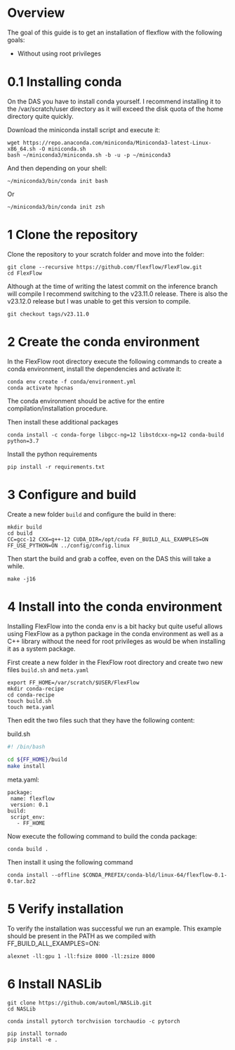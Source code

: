 # Overview
The goal of this guide is to get an installation of flexflow with the following goals:
 - Without using root privileges

# 0.1 Installing conda
On the DAS you have to install conda yourself. I recommend installing it to the /var/scratch/user directory as it will exceed the disk quota of the home directory quite quickly.

Download the miniconda install script and execute it:
```
wget https://repo.anaconda.com/miniconda/Miniconda3-latest-Linux-x86_64.sh -O miniconda.sh
bash ~/miniconda3/miniconda.sh -b -u -p ~/miniconda3
```

And then depending on your shell:
```
~/miniconda3/bin/conda init bash
```
Or
```
~/miniconda3/bin/conda init zsh
```

# 1 Clone the repository
Clone the repository to your scratch folder and move into the folder:
```
git clone --recursive https://github.com/flexflow/FlexFlow.git
cd FlexFlow
```
Although at the time of writing the latest commit on the inference branch will compile I recommend switching to the v23.11.0 release. There is also the v23.12.0 release but I was unable to get this version to compile.
```
git checkout tags/v23.11.0
```
# 2 Create the conda environment
In the FlexFlow root directory execute the following commands to create a conda environment, install the dependencies and activate it:
```
conda env create -f conda/environment.yml
conda activate hpcnas
```
The conda environment should be active for the entire compilation/installation procedure.

Then install these additional packages
```
conda install -c conda-forge libgcc-ng=12 libstdcxx-ng=12 conda-build python=3.7
```
Install the python requirements
```
pip install -r requirements.txt
```
# 3 Configure and build
Create a new folder `build` and configure the build in there:
```
mkdir build
cd build
CC=gcc-12 CXX=g++-12 CUDA_DIR=/opt/cuda FF_BUILD_ALL_EXAMPLES=ON FF_USE_PYTHON=ON ../config/config.linux
```

Then start the build and grab a coffee, even on the DAS this will take a while.
```
make -j16
```

# 4 Install into the conda environment
Installing FlexFlow into the conda env is a bit hacky but quite useful allows using FlexFlow as a python package in the conda environment as well as a C++ library without the need for root privileges as would be when installing it as a system package.

First create a new folder in the FlexFlow root directory and create two new files `build.sh` and `meta.yaml`
```
export FF_HOME=/var/scratch/$USER/FlexFlow
mkdir conda-recipe
cd conda-recipe
touch build.sh
touch meta.yaml
```

Then edit the two files such that they have the following content:

build.sh
```sh
#! /bin/bash  
  
cd ${FF_HOME}/build  
make install
```

meta.yaml:
```
package:  
 name: flexflow  
 version: 0.1  
build:  
 script_env:  
   - FF_HOME
```

Now execute the following command to build the conda package:
```
conda build .
```

Then install it using the following command

```
conda install --offline $CONDA_PREFIX/conda-bld/linux-64/flexflow-0.1-0.tar.bz2
```

# 5 Verify installation 
To verify the installation was successful we run an example. This example should be present in the PATH as we compiled with FF_BUILD_ALL_EXAMPLES=ON:
```
alexnet -ll:gpu 1 -ll:fsize 8000 -ll:zsize 8000
```

# 6 Install NASLib
```
git clone https://github.com/automl/NASLib.git
cd NASLib
```

```
conda install pytorch torchvision torchaudio -c pytorch
```

```
pip install tornado
pip install -e .
```
